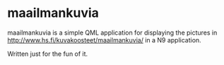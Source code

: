 maailmankuvia
=============

maailmankuvia is a simple QML application for displaying the pictures in http://www.hs.fi/kuvakoosteet/maailmankuvia/ in a N9 application.

Written just for the fun of it.

